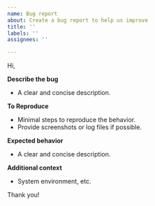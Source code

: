 ```yaml
---
name: Bug report
about: Create a bug report to help us improve
title: ''
labels: ''
assignees: ''

---
```


Hi,

**Describe the bug**

- A clear and concise description.

**To Reproduce**

- Minimal steps to reproduce the behavior.
- Provide screenshots or log files if possible.

**Expected behavior**

- A clear and concise description.

**Additional context**

- System environment, etc.

Thank you!
